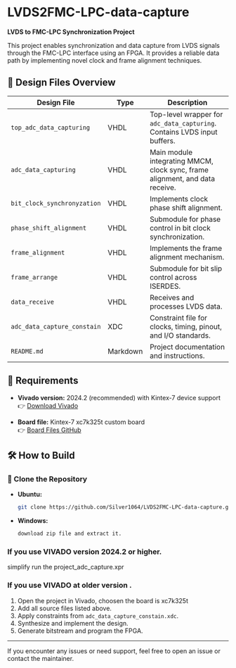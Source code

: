 # LVDS2FMC-LPC-data-capture

**LVDS to FMC-LPC Synchronization Project**

This project enables synchronization and data capture from LVDS signals through the FMC-LPC interface using an FPGA. It provides a reliable data path by implementing novel clock and frame alignment techniques.

## 📁 Design Files Overview

| **Design File**             | **Type** | **Description**                                                                 |
|----------------------------|----------|---------------------------------------------------------------------------------|
| `top_adc_data_capturing`   | VHDL     | Top-level wrapper for `adc_data_capturing`. Contains LVDS input buffers.       |
| `adc_data_capturing`       | VHDL     | Main module integrating MMCM, clock sync, frame alignment, and data receive.   |
| `bit_clock_synchronyzation`| VHDL     | Implements clock phase shift alignment.                                         |
| `phase_shift_alignment`    | VHDL     | Submodule for phase control in bit clock synchronization.                      |
| `frame_alignment`          | VHDL     | Implements the frame alignment mechanism.                                       |
| `frame_arrange`            | VHDL     | Submodule for bit slip control across ISERDES.                                  |
| `data_receive`             | VHDL     | Receives and processes LVDS data.                                               |
| `adc_data_capture_constain`| XDC      | Constraint file for clocks, timing, pinout, and I/O standards.                  |
| `README.md`                | Markdown | Project documentation and instructions.                                         |

## 🔧 Requirements

- **Vivado version:** 2024.2 (recommended) with Kintex-7 device support  
  👉 [Download Vivado](https://www.xilinx.com/support/download.html)

- **Board file:** Kintex-7 xc7k325t custom board  
  👉 [Board Files GitHub](https://github.com/rriggs/kintex-7-stlv7325t-board-files)

## 🛠 How to Build

### 🔁 Clone the Repository

- **Ubuntu:**
  ```bash
  git clone https://github.com/Silver1064/LVDS2FMC-LPC-data-capture.git
- **Windows:**
  ```bash
  download zip file and extract it.

### If you use VIVADO version 2024.2 or higher.
simplify run the project_adc_capture.xpr
### If you use VIVADO at older version .
1. Open the project in Vivado, choosen the board is xc7k325t
2. Add all source files listed above.
3. Apply constraints from `adc_data_capture_constain.xdc`.
4. Synthesize and implement the design.
5. Generate bitstream and program the FPGA.
---

If you encounter any issues or need support, feel free to open an issue or contact the maintainer.
